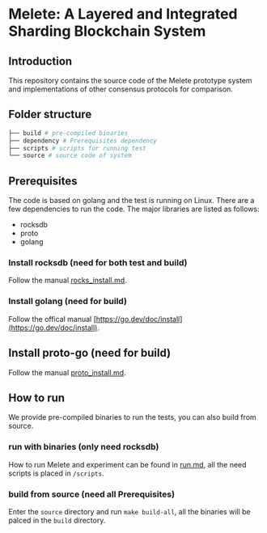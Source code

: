 # Melete: A Layered and Integrated Sharding Blockchain System

## Introduction

This repository contains the source code of the Melete prototype system and implementations of other consensus protocols for comparison.

## Folder structure

```sh
├── build # pre-compiled binaries
├── dependency # Prerequisites dependency
├── scripts # scripts for running test
└── source # source code of system
```

## Prerequisites

The code is based on golang and the test is running on Linux. There are a few dependencies to run the code. The major libraries are listed as follows:

* rocksdb
* proto
* golang

### Install rocksdb (need for both test and build)

Follow the manual [rocks_install.md](./dependency/rocksdb/rocks_install.md).

### Install golang (need for build)

Follow the offical manual [https://go.dev/doc/install](https://go.dev/doc/install).

## Install proto-go (need for build)

Follow the manual [proto_install.md](./dependency/proto/proto_install.md).

## How to run

We provide pre-compiled binaries to run the tests, you can also build from source.

### run with binaries (only need rocksdb)

How to run Melete and experiment can be found in [run.md](/scripts/run.md), all the need scripts is placed in `/scripts`.

### build from source (need all Prerequisites)

Enter the `source` directory and run `make build-all`, all the binaries will be palced in the `build` directory.
